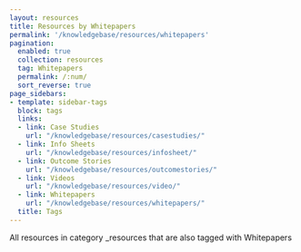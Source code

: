 ```yaml
---
layout: resources
title: Resources by Whitepapers
permalink: '/knowledgebase/resources/whitepapers'
pagination: 
  enabled: true
  collection: resources
  tag: Whitepapers
  permalink: /:num/
  sort_reverse: true
page_sidebars:
- template: sidebar-tags
  block: tags
  links:
  - link: Case Studies
    url: "/knowledgebase/resources/casestudies/"
  - link: Info Sheets
    url: "/knowledgebase/resources/infosheet/"
  - link: Outcome Stories
    url: "/knowledgebase/resources/outcomestories/"
  - link: Videos
    url: "/knowledgebase/resources/video/"
  - link: Whitepapers
    url: "/knowledgebase/resources/whitepapers/"
  title: Tags
---
```


All resources in category _resources that are also tagged with Whitepapers